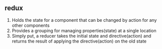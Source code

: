  ## redux
 
 1. Holds the state for a component that can be changed by action for any other components   
 2. Provides a grouping for managing properties(state) at a single location
 3. Simply put, a reducer takes the initial state and directive(action) and returns the result
   of applying the directive(action) on the old state
